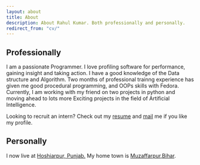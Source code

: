 ```yaml
---
layout: about
title: About
description: About Rahul Kumar. Both professionally and personally.
redirect_from: "cv/"
---
```

## Professionally

I am a  passionate Programmer. I love profiling software for performance, gaining insight and taking action. I have a good knowledge of the Data structure and Algorithm. Two months of professional trainng  experience has given me good procedural programming, and OOPs  skills with Fedora. Currently, I am working with my friend on two projects in python and moving ahead to lots more Exciting projects in the field of Artificial Intelligence.  

Looking to recruit an intern? Check out my [resume](/public/.pdf) and [mail](mailto:rahul10.pu@gmail.com) me if you like my profile.

## Personally

I now live at [Hoshiarpur, Punjab.](https://www.google.co.in/maps/@31.5184562,75.9681824,17z) My home town is [Muzaffarpur,Bihar](https://www.google.co.in/maps/@25.9775281,85.564177,21z).
